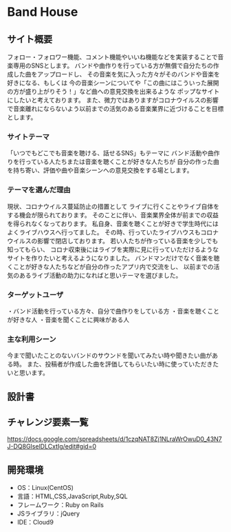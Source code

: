 # Band House

## サイト概要
フォロー・フォロワー機能、コメント機能やいいね機能などを実装することで音楽専用のSNSとします。
バンドや曲作りを行っている方が無償で自分たちの作成した曲をアップロードし、
その音楽を気に入った方々がそのバンドや音楽を好きになる、もしくは
今の音楽シーンについてや「この曲にはこういった展開の方が盛り上がりそう！」など曲への意見交換を出来るような
ポップなサイトにしたいと考えております。
また、微力ではありますがコロナウイルスの影響で音楽離れにならないよう以前までの活気のある音楽業界に近づけることを目標とします。

### サイトテーマ
「いつでもどこでも音楽を聴ける、話せるSNS」もテーマに
バンド活動や曲作りを行っている人たちまたは音楽を聴くことが好きな人たちが
自分の作った曲を持ち寄い、評価や曲や音楽シーンへの意見交換をする場とします。

### テーマを選んだ理由
現状、コロナウイルス蔓延防止の措置として
ライブに行くことやライブ自体をする機会が限られております。
そのことに伴い、音楽業界全体が前までの収益を得られなくなっております。
私自身、音楽を聴くことが好きで学生時代にはよくライブハウスへ行ってました。
その時、行っていたライブハウスもコロナウイルスの影響で閉店しております。
若い人たちが作っている音楽を少しでも知ってもらい、
コロナ収束後にはライブを実際に見に行っていただけるようなサイトを作りたいと考えるようになりました。
バンドマンだけでなく音楽を聴くことが好きな人たちなどが自分の作ったアプリ内で交流をし、
以前までの活気のあるライブ活動の助力になればと思いテーマを選びました。

### ターゲットユーザ
・バンド活動を行っている方々、自分で曲作りをしている方
・音楽を聴くことが好きな人
・音楽を聞くことに興味がある人

### 主な利用シーン
今まで聞いたことのないバンドのサウンドを聞いてみたい時や聞きたい曲がある時。
また、投稿者が作成した曲を評価してもらいたい時に使っていただきたいと思います。

## 設計書



## チャレンジ要素一覧
<https://docs.google.com/spreadsheets/d/1czqNAT8Zj1NLraWrOwuD0_43N7J-DQ8GIselDLCxtIg/edit#gid=0>

## 開発環境
- OS：Linux(CentOS)
- 言語：HTML,CSS,JavaScript,Ruby,SQL
- フレームワーク：Ruby on Rails
- JSライブラリ：jQuery
- IDE：Cloud9